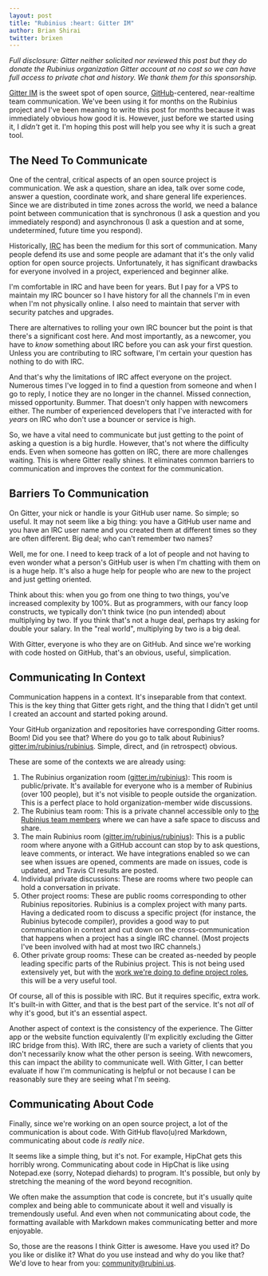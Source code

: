 ```yaml
---
layout: post
title: "Rubinius :heart: Gitter IM"
author: Brian Shirai
twitter: brixen
---
```


_Full disclosure: Gitter neither solicited nor reviewed this post but they do donate the Rubinius organization Gitter account at no cost so we can have full access to private chat and history. We thank them for this sponsorship._

[Gitter IM](https://gitter.im) is the sweet spot of open source, [GitHub](https://github.com)-centered, near-realtime team communication. We've been using it for months on the Rubinius project and I've been meaning to write this post for months because it was immediately obvious how good it is.  However, just before we started using it, I _didn't_ get it. I'm hoping this post will help you see why it is such a great tool.


## The Need To Communicate

One of the central, critical aspects of an open source project is communication.  We ask a question, share an idea, talk over some code, answer a question, coordinate work, and share general life experiences. Since we are distributed in time zones across the world, we need a balance point between communication that is synchronous (I ask a question and you immediately respond) and asynchronous (I ask a question and at some, undetermined, future time you respond).

Historically, [IRC](https://en.wikipedia.org/wiki/Internet_Relay_Chat) has been the medium for this sort of communication. Many people defend its use and some people are adamant that it's the only valid option for open source projects. Unfortunately, it has significant drawbacks for everyone involved in a project, experienced and beginner alike.

I'm comfortable in IRC and have been for years. But I pay for a VPS to maintain my IRC bouncer so I have history for all the channels I'm in even when I'm not physically online. I also need to maintain that server with security patches and upgrades.

There are alternatives to rolling your own IRC bouncer but the point is that there's a significant cost here. And most importantly, as a newcomer, you have to _know_ something about IRC before you can ask your first question. Unless you are contributing to IRC software, I'm certain your question has nothing to do with IRC.

And that's why the limitations of IRC affect everyone on the project. Numerous times I've logged in to find a question from someone and when I go to reply, I notice they are no longer in the channel. Missed connection, missed opportunity. Bummer. That doesn't only happen with newcomers either. The number of experienced developers that I've interacted with for _years_ on IRC who don't use a bouncer or service is high.

So, we have a vital need to communicate but just getting to the point of asking a question is a big hurdle. However, that's not where the difficulty ends. Even when someone has gotten on IRC, there are more challenges waiting.  This is where Gitter really shines. It eliminates common barriers to communication and improves the context for the communication.


## Barriers To Communication

On Gitter, your nick or handle is your GitHub user name. So simple; so useful.  It may not seem like a big thing: you have a GitHub user name and you have an IRC user name and you created them at different times so they are often different. Big deal; who can't remember two names?

Well, me for one. I need to keep track of a lot of people and not having to even wonder what a person's GitHub user is when I'm chatting with them on is a huge help. It's also a huge help for people who are new to the project and just getting oriented.

Think about this: when you go from one thing to two things, you've increased complexity by 100%. But as programmers, with our fancy loop constructs, we typically don't think twice (no pun intended) about multiplying by two. If you think that's not a huge deal, perhaps try asking for double your salary. In the "real world", multiplying by two is a big deal.

With Gitter, everyone is who they are on GitHub. And since we're working with code hosted on GitHub, that's an obvious, useful, simplication.


## Communicating In Context

Communication happens in a context. It's inseparable from that context. This is the key thing that Gitter gets right, and the thing that I didn't get until I created an account and started poking around.

Your GitHub organization and repositories have corresponding Gitter rooms.  Boom! Did you see that? Where do you go to talk about Rubinius?  [gitter.im/rubinius/rubinius](https://gitter.im/rubinius/rubinius). Simple, direct, and (in retrospect) obvious.

These are some of the contexts we are already using:

1. The Rubinius organization room ([gitter.im/rubinius](https://gitter.im/rubinius)): This room is public/private. It's available for everyone who is a member of Rubinius (over 100 people), but it's not visible to people outside the organization.  This is a perfect place to hold organization-member wide discussions.
2. The Rubinius team room: This is a private channel accessible only to [the Rubinius team members](http://rubini.us/2014/11/10/rubinius-3-0-part-1-the-rubinius-team/) where we can have a safe space to discuss and share.
3. The main Rubinius room ([gitter.im/rubinius/rubinius](https://gitter.im/rubinius/rubinius)): This is a public room where anyone with a GitHub account can stop by to ask questions, leave comments, or interact. We have integrations enabled so we can see when issues are opened, comments are made on issues, code is updated, and Travis CI results are posted.
4. Individual private discussions: These are rooms where two people can hold a conversation in private.
5. Other project rooms: These are public rooms corresponding to other Rubinius repositories. Rubinius is a complex project with many parts. Having a dedicated room to discuss a specific project (for instance, the Rubinius bytecode compiler), provides a good way to put communication in context and cut down on the cross-communication that happens when a project has a single IRC channel. (Most projects I've been involved with had at most two IRC channels.)
6. Other private group rooms: These can be created as-needed by people leading specific parts of the Rubinius project. This is not being used extensively yet, but with the [work we're doing to define project roles](http://rubini.us/2015/07/31/the-next-10-million-programmers/), this will be a very useful tool.

Of course, all of this is possible with IRC. But it requires specific, extra work. It's built-in with Gitter, and that is the best part of the service. It's not _all_ of why it's good, but it's an essential aspect.

Another aspect of context is the consistency of the experience. The Gitter app or the website function equivalently (I'm explicitly excluding the Gitter IRC bridge from this). With IRC, there are such a variety of clients that you don't necessarily know what the other person is seeing. With newcomers, this can impact the ability to communicate well. With Gitter, I can better evaluate if how I'm communicating is helpful or not because I can be reasonably sure they are seeing what I'm seeing.


## Communicating About Code

Finally, since we're working on an open source project, a lot of the communication is about code. With GitHub flavo(u)red Markdown, communicating about code _is really nice_.

It seems like a simple thing, but it's not. For example, HipChat gets this horribly wrong. Communicating about code in HipChat is like using Notepad.exe (sorry, Notepad diehards) to program. It's possible, but only by stretching the meaning of the word beyond recognition.

We often make the assumption that code is concrete, but it's usually quite complex and being able to communicate about it well and visually is tremendously useful. And even when not communicating about code, the formatting available with Markdown makes communicating better and more enjoyable.

So, those are the reasons I think Gitter is awesome. Have you used it? Do you like or dislike it? What do you use instead and why do you like that? We'd love to hear from you: <community@rubini.us>.
